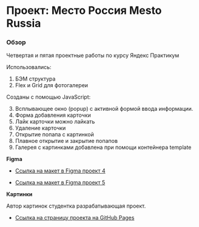 # Проект: Место Россия Mesto Russia

### Обзор
Четвертая и пятая проектные работы по курсу Яндекс Практикум

Использовались:
1. БЭМ структура
2. Flex и Grid для фотогалереи

Созданы с помощью JavaScript:

3. Всплывающее окно (popup) с активной формой ввода информации.
4. Форма добавления карточки
5. Лайк карточки можно лайкать
6. Удаление карточки
7. Открытие попапа с картинкой
8. Плавное открытие и закрытие попапов
9. Галерея с картинками добавлена при помощи контейнера template

**Figma**

* [Ссылка на макет в Figma проект 4](https://www.figma.com/file/2cn9N9jSkmxD84oJik7xL7/JavaScript.-Sprint-4?node-id=0%3A1)

* [Ссылка на макет в Figma проект 5](https://www.figma.com/file/bjyvbKKJN2naO0ucURl2Z0/JavaScript.-Sprint-5?node-id=50160%3A460)

**Картинки**

Автор картинок студентка разрабатывающая проект.

* [Ссылка на страницу проекта на GitHub Pages](https://olga-x.github.io/mesto/)